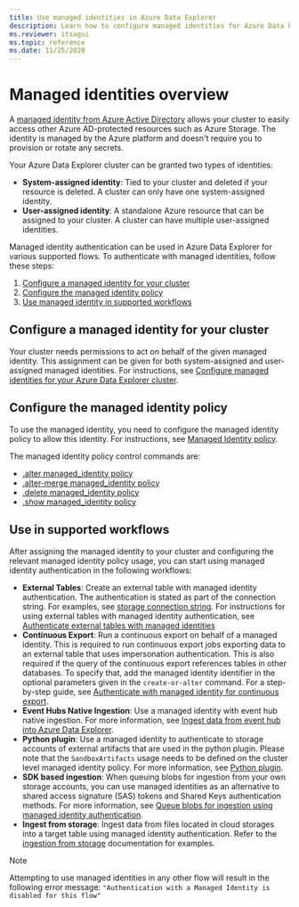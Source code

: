 ```yaml
---
title: Use managed identities in Azure Data Explorer
description: Learn how to configure managed identities for Azure Data Explorer scenarios.
ms.reviewer: itsagui
ms.topic: reference
ms.date: 11/25/2020
---
```

# Managed identities overview

A [managed identity from Azure Active Directory](/azure/active-directory/managed-identities-azure-resources/overview) allows your cluster to easily access other Azure AD-protected resources such as Azure Storage. The identity is managed by the Azure platform and doesn't require you to provision or rotate any secrets. 

Your Azure Data Explorer cluster can be granted two types of identities:

* **System-assigned identity**: Tied to your cluster and deleted if your resource is deleted. A cluster can only have one system-assigned identity.
* **User-assigned identity**: A standalone Azure resource that can be assigned to 
your cluster. A cluster can have multiple user-assigned identities.

Managed identity authentication can be used in Azure Data Explorer for various supported flows. To authenticate with managed identities, follow these steps:

1. [Configure a managed identity for your cluster](#configure-a-managed-identity-for-your-cluster)
1. [Configure the managed identity policy](#configure-the-managed-identity-policy)
1. [Use managed identity in supported workflows](#use-in-supported-workflows)

## Configure a managed identity for your cluster

Your cluster needs permissions to act on behalf of the given managed identity. This assignment can be given for both system-assigned and user-assigned managed identities. For instructions, see [Configure managed identities for your Azure Data Explorer cluster](configure-managed-identities-cluster.md#configure-managed-identities-for-your-azure-data-explorer-cluster).

## Configure the managed identity policy

To use the managed identity, you need to configure the managed identity policy to allow this identity. For instructions, see [Managed Identity policy](kusto/management/managed-identity-policy.md).

The managed identity policy control commands are:
* [.alter managed_identity policy](kusto/management/alter-managed-identity-policy-command.md)
* [.alter-merge managed_identity policy](kusto/management/alter-merge-managed-identity-policy-command.md)
* [.delete managed_identity policy](kusto/management/delete-managed-identity-policy-command.md)
* [.show managed_identity policy](kusto/management/show-managed-identity-policy-command.md)

## Use in supported workflows

After assigning the managed identity to your cluster and configuring the relevant managed identity policy usage, you can start using managed identity authentication in the following workflows:


* **External Tables**: Create an external table with managed identity authentication. The authentication is stated as part of the connection string. For examples, see [storage connection string](./kusto/api/connection-strings/storage-connection-strings.md). For instructions for using external tables with managed identity authentication, see [Authenticate external tables with managed identities](external-tables-managed-identities.md)
* **Continuous Export**: Run a continuous export on behalf of a managed identity. This is required to run continuous export jobs exporting data to an external table that uses impersonation authentication. This is also required if the query of the continuous export references tables in other databases. To specify that, add the managed identity identifier in the optional parameters given in the `create-or-alter` command. For a step-by-step guide, see [Authenticate with managed identity for continuous export](kusto/management/data-export/continuous-export-with-managed-identity.md).
* **Event Hubs Native Ingestion**: Use a managed identity with event hub native ingestion. For more information, see [Ingest data from event hub into Azure Data Explorer](ingest-data-event-hub.md).
* **Python plugin**: Use a managed identity to authenticate to storage accounts of external artifacts that are used in the python plugin. Please note that the `SandboxArtifacts` usage needs to be defined on the cluster level managed identity policy. For more information, see [Python plugin](./kusto/query/pythonplugin.md).
* **SDK based ingestion**: When queuing blobs for ingestion from your own storage accounts, you can use managed identities as an alternative to shared access signature (SAS) tokens and Shared Keys authentication methods. For more information, see [Queue blobs for ingestion using managed identity authentication](ingest-data-managed-identity.md).
* **Ingest from storage**: Ingest data from files located in cloud storages into a target table using managed identity authentication. Refer to the [ingestion from storage](kusto/management/data-ingestion/ingest-from-storage.md) documentation for examples.

> [!NOTE]
> Attempting to use managed identities in any other flow will result in the following error message: `"Authentication with a Managed Identity is disabled for this flow"`
